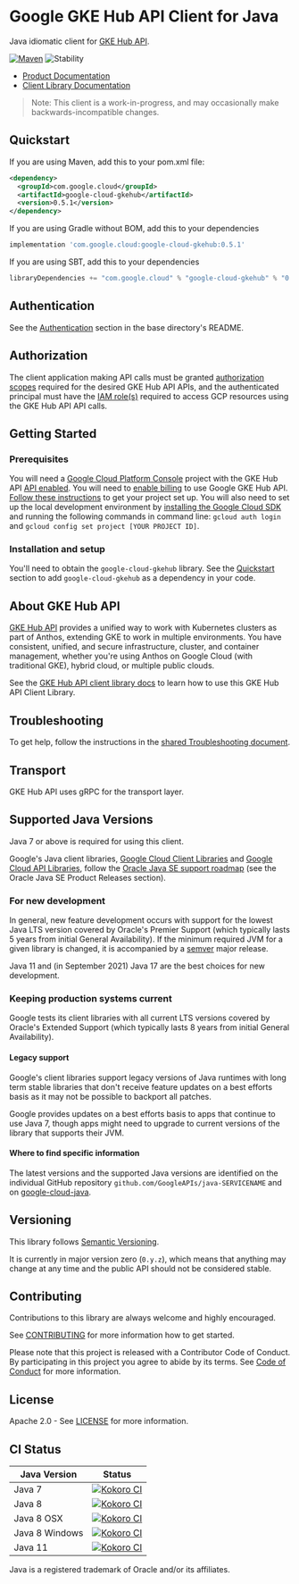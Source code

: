 # Google GKE Hub API Client for Java

Java idiomatic client for [GKE Hub API][product-docs].

[![Maven][maven-version-image]][maven-version-link]
![Stability][stability-image]

- [Product Documentation][product-docs]
- [Client Library Documentation][javadocs]

> Note: This client is a work-in-progress, and may occasionally
> make backwards-incompatible changes.


## Quickstart


If you are using Maven, add this to your pom.xml file:


```xml
<dependency>
  <groupId>com.google.cloud</groupId>
  <artifactId>google-cloud-gkehub</artifactId>
  <version>0.5.1</version>
</dependency>

```

If you are using Gradle without BOM, add this to your dependencies

```Groovy
implementation 'com.google.cloud:google-cloud-gkehub:0.5.1'
```

If you are using SBT, add this to your dependencies

```Scala
libraryDependencies += "com.google.cloud" % "google-cloud-gkehub" % "0.5.1"
```

## Authentication

See the [Authentication][authentication] section in the base directory's README.

## Authorization

The client application making API calls must be granted [authorization scopes][auth-scopes] required for the desired GKE Hub API APIs, and the authenticated principal must have the [IAM role(s)][predefined-iam-roles] required to access GCP resources using the GKE Hub API API calls.

## Getting Started

### Prerequisites

You will need a [Google Cloud Platform Console][developer-console] project with the GKE Hub API [API enabled][enable-api].
You will need to [enable billing][enable-billing] to use Google GKE Hub API.
[Follow these instructions][create-project] to get your project set up. You will also need to set up the local development environment by
[installing the Google Cloud SDK][cloud-sdk] and running the following commands in command line:
`gcloud auth login` and `gcloud config set project [YOUR PROJECT ID]`.

### Installation and setup

You'll need to obtain the `google-cloud-gkehub` library.  See the [Quickstart](#quickstart) section
to add `google-cloud-gkehub` as a dependency in your code.

## About GKE Hub API


[GKE Hub API][product-docs] provides a unified way to work with Kubernetes clusters as part of Anthos, extending GKE to work in multiple environments. You have consistent, unified, and secure infrastructure, cluster, and container management, whether you're using Anthos on Google Cloud (with traditional GKE), hybrid cloud, or multiple public clouds.

See the [GKE Hub API client library docs][javadocs] to learn how to
use this GKE Hub API Client Library.






## Troubleshooting

To get help, follow the instructions in the [shared Troubleshooting document][troubleshooting].

## Transport

GKE Hub API uses gRPC for the transport layer.

## Supported Java Versions

Java 7 or above is required for using this client.

Google's Java client libraries,
[Google Cloud Client Libraries][cloudlibs]
and
[Google Cloud API Libraries][apilibs],
follow the
[Oracle Java SE support roadmap][oracle]
(see the Oracle Java SE Product Releases section).

### For new development

In general, new feature development occurs with support for the lowest Java
LTS version covered by  Oracle's Premier Support (which typically lasts 5 years
from initial General Availability). If the minimum required JVM for a given
library is changed, it is accompanied by a [semver][semver] major release.

Java 11 and (in September 2021) Java 17 are the best choices for new
development.

### Keeping production systems current

Google tests its client libraries with all current LTS versions covered by
Oracle's Extended Support (which typically lasts 8 years from initial
General Availability).

#### Legacy support

Google's client libraries support legacy versions of Java runtimes with long
term stable libraries that don't receive feature updates on a best efforts basis
as it may not be possible to backport all patches.

Google provides updates on a best efforts basis to apps that continue to use
Java 7, though apps might need to upgrade to current versions of the library
that supports their JVM.

#### Where to find specific information

The latest versions and the supported Java versions are identified on
the individual GitHub repository `github.com/GoogleAPIs/java-SERVICENAME`
and on [google-cloud-java][g-c-j].

## Versioning


This library follows [Semantic Versioning](http://semver.org/).


It is currently in major version zero (``0.y.z``), which means that anything may change at any time
and the public API should not be considered stable.


## Contributing


Contributions to this library are always welcome and highly encouraged.

See [CONTRIBUTING][contributing] for more information how to get started.

Please note that this project is released with a Contributor Code of Conduct. By participating in
this project you agree to abide by its terms. See [Code of Conduct][code-of-conduct] for more
information.


## License

Apache 2.0 - See [LICENSE][license] for more information.

## CI Status

Java Version | Status
------------ | ------
Java 7 | [![Kokoro CI][kokoro-badge-image-1]][kokoro-badge-link-1]
Java 8 | [![Kokoro CI][kokoro-badge-image-2]][kokoro-badge-link-2]
Java 8 OSX | [![Kokoro CI][kokoro-badge-image-3]][kokoro-badge-link-3]
Java 8 Windows | [![Kokoro CI][kokoro-badge-image-4]][kokoro-badge-link-4]
Java 11 | [![Kokoro CI][kokoro-badge-image-5]][kokoro-badge-link-5]

Java is a registered trademark of Oracle and/or its affiliates.

[product-docs]: https://cloud.google.com/anthos/gke/docs/
[javadocs]: https://cloud.google.com/java/docs/reference/google-cloud-gkehub/latest/history
[kokoro-badge-image-1]: http://storage.googleapis.com/cloud-devrel-public/java/badges/java-gkehub/java7.svg
[kokoro-badge-link-1]: http://storage.googleapis.com/cloud-devrel-public/java/badges/java-gkehub/java7.html
[kokoro-badge-image-2]: http://storage.googleapis.com/cloud-devrel-public/java/badges/java-gkehub/java8.svg
[kokoro-badge-link-2]: http://storage.googleapis.com/cloud-devrel-public/java/badges/java-gkehub/java8.html
[kokoro-badge-image-3]: http://storage.googleapis.com/cloud-devrel-public/java/badges/java-gkehub/java8-osx.svg
[kokoro-badge-link-3]: http://storage.googleapis.com/cloud-devrel-public/java/badges/java-gkehub/java8-osx.html
[kokoro-badge-image-4]: http://storage.googleapis.com/cloud-devrel-public/java/badges/java-gkehub/java8-win.svg
[kokoro-badge-link-4]: http://storage.googleapis.com/cloud-devrel-public/java/badges/java-gkehub/java8-win.html
[kokoro-badge-image-5]: http://storage.googleapis.com/cloud-devrel-public/java/badges/java-gkehub/java11.svg
[kokoro-badge-link-5]: http://storage.googleapis.com/cloud-devrel-public/java/badges/java-gkehub/java11.html
[stability-image]: https://img.shields.io/badge/stability-beta-yellow
[maven-version-image]: https://img.shields.io/maven-central/v/com.google.cloud/google-cloud-gkehub.svg
[maven-version-link]: https://search.maven.org/search?q=g:com.google.cloud%20AND%20a:google-cloud-gkehub&core=gav
[authentication]: https://github.com/googleapis/google-cloud-java#authentication
[auth-scopes]: https://developers.google.com/identity/protocols/oauth2/scopes
[predefined-iam-roles]: https://cloud.google.com/iam/docs/understanding-roles#predefined_roles
[iam-policy]: https://cloud.google.com/iam/docs/overview#cloud-iam-policy
[developer-console]: https://console.developers.google.com/
[create-project]: https://cloud.google.com/resource-manager/docs/creating-managing-projects
[cloud-sdk]: https://cloud.google.com/sdk/
[troubleshooting]: https://github.com/googleapis/google-cloud-common/blob/main/troubleshooting/readme.md#troubleshooting
[contributing]: https://github.com/googleapis/java-gkehub/blob/main/CONTRIBUTING.md
[code-of-conduct]: https://github.com/googleapis/java-gkehub/blob/main/CODE_OF_CONDUCT.md#contributor-code-of-conduct
[license]: https://github.com/googleapis/java-gkehub/blob/main/LICENSE
[enable-billing]: https://cloud.google.com/apis/docs/getting-started#enabling_billing
[enable-api]: https://console.cloud.google.com/flows/enableapi?apiid=gkehub.googleapis.com
[libraries-bom]: https://github.com/GoogleCloudPlatform/cloud-opensource-java/wiki/The-Google-Cloud-Platform-Libraries-BOM
[shell_img]: https://gstatic.com/cloudssh/images/open-btn.png

[semver]: https://semver.org/
[cloudlibs]: https://cloud.google.com/apis/docs/client-libraries-explained
[apilibs]: https://cloud.google.com/apis/docs/client-libraries-explained#google_api_client_libraries
[oracle]: https://www.oracle.com/java/technologies/java-se-support-roadmap.html
[g-c-j]: http://github.com/googleapis/google-cloud-java
